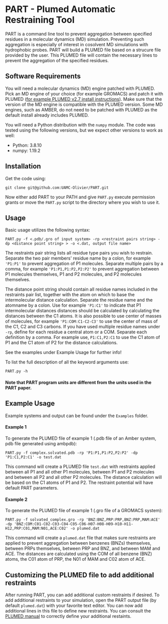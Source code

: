 # PART - Plumed Automatic Restraining Tool

PART is a command line tool to prevent aggregation between specified residues in a molecular dynamics (MD) simulation. Preventing such aggregation is especially of interest in cosolvent MD simulations with hydrophobic probes. PART will build a PLUMED file based on a strucure file provided by the user. This PLUMED file will contain the necessary lines to prevent the aggregation of the specified residues.   

## Software Requirements

You will need a molecular dynamics (MD) engine patched with PLUMED. Pick an MD engine of your choice (for example GROMACS) and patch it with PLUMED ([for example PLUMED v2.7 install instructions](https://www.plumed.org/doc-v2.7/user-doc/html/_installation.html)). Make sure that the version of the MD engine is compatible with the PLUMED version. Some MD engines, such as AMBER, do not need to be patched with PLUMED as the default install already includes PLUMED.

You will need a Python distribution with the `numpy` module. The code was tested using the following versions, but we expect other versions to work as well:

* Python: 3.8.10
* numpy: 1.19.2

## Installation

Get the code using:

```
git clone git@github.com:UAMC-Olivier/PART.git
```

Now either add PART to your PATH and give `PART.py` execute permission grants or move the `PART.py` script to the directory where you wish to use it.


## Usage

Basic usage utilizes the following syntax:

```
PART.py -f <.pdb/.gro of input system> -rp <restraint pairs string> -dp <distance point string> > -o <.dat, output file name> 
```

The restraints pair string lists all residue type pairs you wish to restrain. Separate the two pair members' residue name by a colon, for example `'P1:P1'` to prevent aggregation of P1 molecules. Separate multiple pairs by a comma, for example `'P1:P1,P1:P2,P2:P2'` to prevent aggregation between P1 molecules themselves, P1 and P2 molecules, and P2 molecules themselves. 

The distance point string should contain all residue names included in the restraints pair list, together with the atom on which to base the intermolecular distance calculation. Separate the residue name and the atomname by a colon. Use for example `'P1:C1'` to indicate that P1 intermolecular distances distances should be calculated by calculating the distances between the C1 atoms. It is also possible to use center of masses of molecules, for example `'P1:COM:C1-C2-C3'` to use the center of mass of the C1, C2 and C3 carbons. If you have used multiple residue names under `-rp`, define for each residue a central atom or a COM. Separate each definition by a comma. For example use, `P1:C1,P2:C1` to use the C1 atom of P1 and the C1 atom of P2 for the distance calculations. 

See the examples under Example Usage for further info!


To list the full description of all the keyword arguments use:

```
PART.py -h
```

#### Note that PART program units are different from the units used in the PART paper.


## Example Usage

Example systems and output can be found under the `Examples` folder.


#### Example 1

To generate the PLUMED file of example 1 (.pdb file of an Amber system, pdb file generated using ambpdb):

```
PART.py -f complex.solvated.pdb -rp 'P1:P1,P1:P2,P2:P2' -dp 'P1:C1,P2:C1' -o test.dat
```

This command will create a PLUMED file `test.dat` with restraints applied between all P1 and all other P1 molecules, between P1 and P2 molecules and between all P2 and all other P2 molecules. The distance calculation will be based on the C1 atoms of P1 and P2. The restraint potential will have default PART parameters.

#### Example 2

To generate the PLUMED file of example 1 (.gro file of a GROMACS system):
```
PART.py -f solvated_complex.gro -rp 'BNZ:BNZ,PRP:PRP,BNZ:PRP,MAM:ACE' -dp 'BNZ:COM:C01-C02-C03-C04-C05-C06-H07-H08-H09-H10-H11-H12,PRP:C01,MAM:N01,ACE:C02' -o plumed.dat
```

This command will create a `plumed.dat` file that makes sure restraints are applied to prevent aggregation between benzenes (BNZs) themselves, between PRPs themselves, between PRP and BNZ, and between MAM and ACE. The distances are calculated using the COM of all benzene (BNZ) atoms, the C01 atom of PRP, the N01 of MAM and C02 atom of ACE.

## Customizing the PLUMED file to add additional restraints

After running PART, you can add additional custom restraints if desired. To add additional restraints to your simulation, open the PART output file (by default `plumed.dat`) with your favorite text editor. You can now add additional lines in this file to define new restraints. You can consult the [PLUMED manual](https://www.plumed.org/doc) to correctly define your additional restaints.